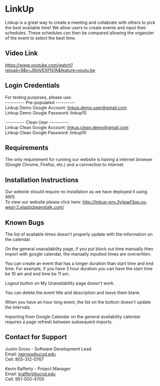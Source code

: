 # LinkUp
Linkup is a great way to create a meeting and collabrate with others to pick the best available time!
We allow users to create events and input their schedules. These schedules can then be compared allowing 
the organzier of the event to select the best time. 

## Video Link
https://www.youtube.com/watch?reload=9&v=J9jnVEXFN7A&feature=youtu.be

## Login Credentials
For testing purposes, please use:\
  ---------- Pre-populated ----------\
  Linkup Demo Google Account: linkup.demo.user@gmail.com\
  Linkup Demo Google Password: linkup10
  
  ---------- Clean User ----------\
  Linkup Clean Google Account: linkup.clean.demo@gmail.com\
  Linkup Clean Google Password: linkup10
  
## Requirements
The only requirement for running our website is having a internet browser (Google Chrome, Firefox, etc.) and 
a connection to internet.

## Installation Instructions 
Our website should require no installation as we have deployed it using AWS\
To view our website please click here: http://linkup-env.3yijpwf3qp.us-west-2.elasticbeanstalk.com/

## Known Bugs
The list of available times doesn't properly update with the information on the calendar.

On the general unavailability page, if you put block out time manually then import with google calendar,
the manually inputted times are overwritten. 

You can create an event that has a longer duration than start time and end time. For example, if you have 3 hour duration you can have the start time be 10 am and end time be 11 am. 

Logout button on My Unavailability page doesn't work. 

You can delete the event title and description and leave them blank. 

When you have an hour long event, the list on the bottom doesn't update the intervals.

Importing from Google Calendar on the general availability calendar requires a page refresh between subsequent imports.
## Contact for Support
Justin Gross - Software Development Lead\
  Email: jggross@ucsd.edu\
  Cell: 805-312-0767
  
Kevin Rafferty - Project Manager\
  Email: kraffert@ucsd.edu\
  Cell: 951-500-4700
 



